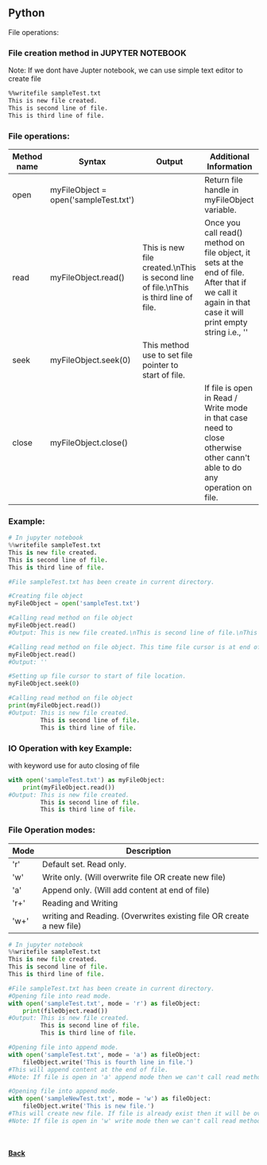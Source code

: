 ## Python
File operations:

### File creation method in JUPYTER NOTEBOOK
Note: If we dont have Jupter notebook, we can use simple text editor to create file

```markdown
%%writefile sampleTest.txt
This is new file created.
This is second line of file.
This is third line of file.
```

### File operations:

| Method name | Syntax | Output | Additional Information |
| --- | --- | --- | --- |
| open | myFileObject = open('sampleTest.txt') | | Return file handle in myFileObject variable. |
| read | myFileObject.read() | This is new file created.\nThis is second line of file.\nThis is third line of file. | Once you call read() method on file object, it sets at the end of file. After that if we call it again in that case it will print empty string i.e., '' |
| seek | myFileObject.seek(0) | This method use to set file pointer to start of file.|
| close | myFileObject.close() |  | If file is open in Read / Write mode in that case need to close otherwise other cann't able to do any operation on file. |

### Example:

```python
# In jupyter notebook
%%writefile sampleTest.txt
This is new file created.
This is second line of file.
This is third line of file.

#File sampleTest.txt has been create in current directory.

#Creating file object
myFileObject = open('sampleTest.txt')

#Calling read method on file object
myFileObject.read()
#Output: This is new file created.\nThis is second line of file.\nThis is third line of file.

#Calling read method on file object. This time file cursor is at end of file location.
myFileObject.read()
#Output: ''

#Setting up file cursor to start of file location.
myFileObject.seek(0)

#Calling read method on file object
print(myFileObject.read())
#Output: This is new file created.
		 This is second line of file.
		 This is third line of file.
```

### IO Operation with key Example:
with keyword use for auto closing of file
```python
with open('sampleTest.txt') as myFileObject:
	print(myFileObject.read())
#Output: This is new file created.
		 This is second line of file.
		 This is third line of file.
```

### File Operation modes:

| Mode | Description |
| --- | --- |
| 'r' | Default set. Read only. |
| 'w' | Write only. (Will overwrite file OR create new file) |
| 'a' | Append only. (Will add content at end of file) |
| 'r+' | Reading and Writing |
| 'w+' | writing and Reading. (Overwrites existing file OR create a new file) |

```python
# In jupyter notebook
%%writefile sampleTest.txt
This is new file created.
This is second line of file.
This is third line of file.

#File sampleTest.txt has been create in current directory.
#Opening file into read mode.
with open('sampleTest.txt', mode = 'r') as fileObject:
	print(fileObject.read())
#Output: This is new file created.
		 This is second line of file.
		 This is third line of file.

#Opening file into append mode.
with open('sampleTest.txt', mode = 'a') as fileObject:
	fileObject.write('This is fourth line in file.')
#This will append content at the end of file.
#Note: If file is open in 'a' append mode then we can't call read method on it. It will give Unsupport method error.

#Opening file into append mode.
with open('sampleNewTest.txt', mode = 'w') as fileObject:
	fileObject.write('This is new file.')
#This will create new file. If file is already exist then it will be overwrite.
#Note: If file is open in 'w' write mode then we can't call read method on it. It will give Unsupport method error.
```

<br/><br/>
[<i class="fa fa-arrow-left"></i> **Back**](../)
